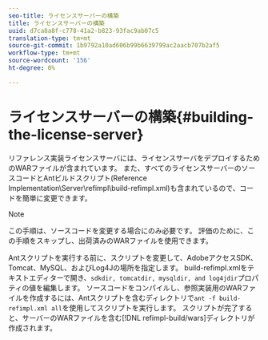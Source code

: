 ```yaml
---
seo-title: ライセンスサーバーの構築
title: ライセンスサーバーの構築
uuid: d7ca8a8f-c778-41a2-b823-93fac9ab07c5
translation-type: tm+mt
source-git-commit: 1b9792a10ad606b99b6639799ac2aacb707b2af5
workflow-type: tm+mt
source-wordcount: '156'
ht-degree: 0%

---
```



# ライセンスサーバーの構築{#building-the-license-server}

リファレンス実装ライセンスサーバには、ライセンスサーバをデプロイするためのWARファイルが含まれています。 また、すべてのライセンスサーバーのソースコードとAntビルドスクリプト(Reference Implementation\Server\refimpl\build-refimpl.xml)も含まれているので、コードを簡単に変更できます。

>[!NOTE]
>
>この手順は、ソースコードを変更する場合にのみ必要です。 評価のために、この手順をスキップし、出荷済みのWARファイルを使用できます。

Antスクリプトを実行する前に、スクリプトを変更して、AdobeアクセスSDK、Tomcat、MySQL、およびLog4Jの場所を指定します。 build-refimpl.xmlをテキストエディターで開き、`sdkdir, tomcatdir, mysqldir, and log4jdir`プロパティの値を編集します。 ソースコードをコンパイルし、参照実装用のWARファイルを作成するには、Antスクリプトを含むディレクトリで`ant -f build-refimpl.xml all`を使用してスクリプトを実行します。 スクリプトが完了すると、サーバーのWARファイルを含む[!DNL refimpl-build/wars]ディレクトリが作成されます。
